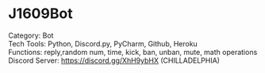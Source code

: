 # J1609Bot
Category: Bot <br>
Tech Tools: Python, Discord.py, PyCharm, Github, Heroku <br>
Functions: reply,random num, time, kick, ban, unban, mute, math operations <br>
Discord Server: https://discord.gg/XhH9ybHX (CHILLADELPHIA)

